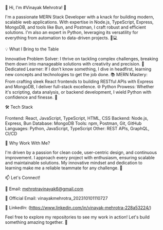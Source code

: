 👋 Hi, I'm #Vinayak Mehrotra! 🚀

I'm a passionate MERN Stack Developer with a knack for building modern, scalable web applications. With expertise in Node.js, TypeScript, Express, MongoDB, and tools like Bun, and Postman, I craft robust and efficient solutions. I'm also an expert in Python, leveraging its versatility for everything from automation to data-driven projects. 🐍💻

💡 What I Bring to the Table

Innovative Problem Solver: I thrive on tackling complex challenges, breaking them down into manageable solutions with creativity and precision. 🧠
Dedicated Learner: If I don’t know something, I dive in headfirst, learning new concepts and technologies to get the job done. 📚
MERN Mastery: From crafting sleek React frontends to building RESTful APIs with Express and MongoDB, I deliver full-stack excellence. 🌐
Python Prowess: Whether it's scripting, data analysis, or backend development, I wield Python with confidence and finesse. 🔧

🛠️ Tech Stack

Frontend: React, JavaScript, TypeScript, HTML, CSS
Backend: Node.js, Express, Bun
Database: MongoDB
Tools: npm, Postman, Git, GitHub
Languages: Python, JavaScript, TypeScript
Other: REST APIs, GraphQL, CI/CD

🌟 Why Work With Me?

I'm driven by a passion for clean code, user-centric design, and continuous improvement. I approach every project with enthusiasm, ensuring scalable and maintainable solutions. My innovative mindset and dedication to learning make me a reliable teammate for any challenge. 💪

📫 Let's Connect!

📧 Email: mehrotravinayak6@gmail.com

📧 Official Email: vinayakmehrotra_202310101110727

💼 LinkedIn: (https://www.linkedin.com/in/vinayak-mehrotra-228a53224/)

Feel free to explore my repositories to see my work in action! Let's build something amazing together. 🚀
